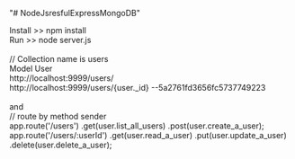 "# NodeJsresfulExpressMongoDB"

Install >> npm install <br/>
Run >> node server.js<br/>
<br/>
// Collection name is users
<br/>
Model User
<br/>
http://localhost:9999/users/<br/>
http://localhost:9999/users/{user._id}   --5a2761fd3656fc5737749223<br/>
<br/>
and
<br/>
  // route by method sender<br/>
  app.route('/users')
    .get(user.list_all_users)
    .post(user.create_a_user);
<br/>
  app.route('/users/:userId')
    .get(user.read_a_user)
    .put(user.update_a_user)
    .delete(user.delete_a_user);